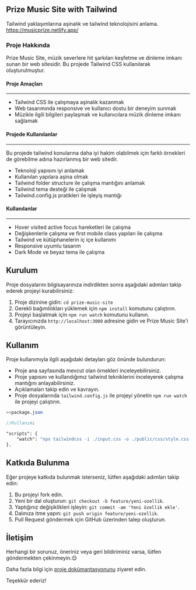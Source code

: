 
## Prize Music Site with Tailwind

Tailwind yaklaşımlarına aşinalık ve tailwind teknolojisini anlama. https://musicprize.netlify.app/

### Proje Hakkında

Prize Music Site, müzik severlere hit şarkıları keşfetme ve dinleme imkanı sunan bir web sitesidir. Bu projede Tailwind CSS kullanılarak oluşturulmuştur.

#### Proje Amaçları
---

- Tailwind CSS ile çalışmaya aşinalık kazanmak
- Web tasarımında responsive ve kullanıcı dostu bir deneyim sunmak
- Müzikle ilgili bilgileri paylaşmak ve kullanıcılara müzik dinleme imkanı sağlamak

#### Projede Kullanılanlar
---

Bu projede tailwind konularına daha iyi hakim olabilmek için farklı örnekleri de görebilme adına hazırlanmış bir web sitedir.

- Teknoloji yapısını iyi anlamak
- Kullanılan yapılara aşina olmak
- Tailwind folder structure ile çalışma mantığını anlamak
- Tailwind tema desteği ile çalışmak
- Tailwind.config.js pratikleri ile işleyiş mantığı


#### Kullanılanlar
---

- Hover visited active focus hareketleri ile çalışma
- Değişkenlerle çalışma ve first mobile class yapıları ile çalışma
- Tailwind ve kütüphanelerin iç içe kullanımı
- Responsive uyumlu tasarım
- Dark Mode ve beyaz tema ile çalışma


## Kurulum

Proje dosyalarını bilgisayarınıza indirdikten sonra aşağıdaki adımları takip ederek projeyi kurabilirsiniz:

1. Proje dizinine gidin: `cd prize-music-site`
2. Gerekli bağımlılıkları yüklemek için `npm install` komutunu çalıştırın.
3. Projeyi başlatmak için `npm run watch` komutunu kullanın.
4. Tarayıcınızda `http://localhost:3000` adresine gidin ve Prize Music Site'i görüntüleyin.


## Kullanım

Proje kullanımıyla ilgili aşağıdaki detayları göz önünde bulundurun:

- Proje ana sayfasında mevcut olan örnekleri inceleyebilirsiniz.
- Proje yapısını ve kullandığımız tailwind tekniklerini inceleyerek çalışma mantığını anlayabilirsiniz.
- Açıklamaları takip edin ve kavrayın.
- Proje dosyalarında `tailwind.config.js` ile projeyi yönetin  `npm run watch` ile projeyi çalıştırın.

```SASS
>>package.json

//Kullanımı

"scripts": {
    "watch": "npx tailwindcss -i ./input.css -o ./public/css/style.css --watch"
},

```

## Katkıda Bulunma

Eğer projeye katkıda bulunmak isterseniz, lütfen aşağıdaki adımları takip edin:

1. Bu projeyi fork edin.
2. Yeni bir dal oluşturun: `git checkout -b feature/yeni-ozellik`.
3. Yaptığınız değişiklikleri işleyin: `git commit -am 'Yeni özellik ekle'`.
4. Dalınıza itme yapın: `git push origin feature/yeni-ozellik`.
5. Pull Request göndermek için GitHub üzerinden talep oluşturun.

## İletişim

Herhangi bir sorunuz, öneriniz veya geri bildiriminiz varsa, lütfen göndermekten çekinmeyin.:relieved:

Daha fazla bilgi için [proje dokümantasyonunu](https://github.com/ad0pa/musicWeb) ziyaret edin.

Teşekkür ederiz!

